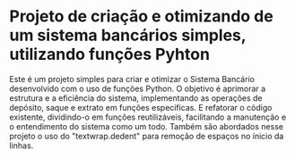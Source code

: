 
# Projeto de criação e otimizando de um sistema bancários simples, utilizando funções Pyhton

Este é um projeto simples para criar e otimizar o Sistema Bancário desenvolvido com o uso de funções Python. O objetivo é aprimorar a estrutura e a eficiência do sistema, implementando as operações de depósito, saque e extrato em funções específicas. E refatorar o código existente, dividindo-o em funções reutilizáveis, facilitando a manutenção e o entendimento do sistema como um todo. Também são abordados nesse projeto o uso do "textwrap.dedent" para remoção de espaços no ínicio da linhas.
